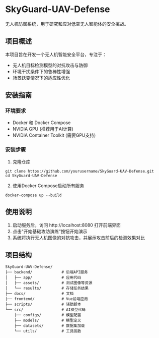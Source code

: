 # SkyGuard-UAV-Defense

无人机防御系统，用于研究和应对低空无人智能体的安全挑战。

## 项目概述

本项目旨在开发一个无人机智能安全平台，专注于：
- 无人机目标检测模型的对抗攻击与防御
- 环境干扰条件下的鲁棒性增强
- 场景跃变情况下的适应性优化

## 安装指南

### 环境要求
- Docker 和 Docker Compose
- NVIDIA GPU (推荐用于AI计算)
- NVIDIA Container Toolkit (需要GPU支持)

### 安装步骤
1. 克隆仓库
```
git clone https://github.com/yourusername/SkyGuard-UAV-Defense.git
cd SkyGuard-UAV-Defense
```

2. 使用Docker Compose启动所有服务
```
docker-compose up --build
```

## 使用说明

1. 启动服务后，访问 http://localhost:8080 打开前端界面
2. 点击"开始基础攻防演练"按钮开始演示
3. 系统将执行无人机图像的对抗攻击，并展示攻击前后的检测效果对比

## 项目结构
```
SkyGuard-UAV-Defense/
├── backend/             # 后端API服务
│   ├── app/             # 应用代码
│   ├── assets/          # 测试图像等资源
│   └── results/         # 存储任务结果
├── docs/                # 文档
├── frontend/            # Vue前端应用
├── scripts/             # 辅助脚本
└── src/                 # AI模型代码
    ├── configs/         # 模型配置
    ├── models/          # 模型定义
    ├── datasets/        # 数据集加载
    └── utils/           # 工具函数
```
